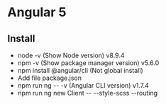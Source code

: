 # Angular 5

## Install
* node -v (Show Node version) v8.9.4
* npm -v (Show package manager version) v5.6.0
* npm install @angular/cli (Not global install)
* Add file package.json
* npm run ng -- -v (Angular CLI version) v1.7.4
* npm run ng new Client -- --style-scss --routing